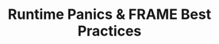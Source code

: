 ---
id: runtime-panics
title: Runtime Panics & FRAME Best Practices
sidebar_label: Runtime Panics & FRAME Best Practices
description: Learn how to solidify safe programming practices using Rust error handling to avoid panicking in the runtime.
---
